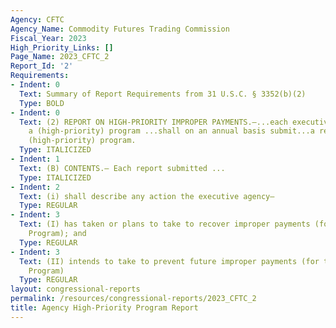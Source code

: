 ```yaml
---
Agency: CFTC
Agency_Name: Commodity Futures Trading Commission
Fiscal_Year: 2023
High_Priority_Links: []
Page_Name: 2023_CFTC_2
Report_Id: '2'
Requirements:
- Indent: 0
  Text: Summary of Report Requirements from 31 U.S.C. § 3352(b)(2)
  Type: BOLD
- Indent: 0
  Text: (2) REPORT ON HIGH-PRIORITY IMPROPER PAYMENTS.—...each executive agency with
    a (high-priority) program ...shall on an annual basis submit...a report on that
    (high-priority) program.
  Type: ITALICIZED
- Indent: 1
  Text: (B) CONTENTS.— Each report submitted ...
  Type: ITALICIZED
- Indent: 2
  Text: (i) shall describe any action the executive agency—
  Type: REGULAR
- Indent: 3
  Text: (I) has taken or plans to take to recover improper payments (for the High-Priority
    Program); and
  Type: REGULAR
- Indent: 3
  Text: (II) intends to take to prevent future improper payments (for the High-Priority
    Program)
  Type: REGULAR
layout: congressional-reports
permalink: /resources/congressional-reports/2023_CFTC_2
title: Agency High-Priority Program Report
---
```

